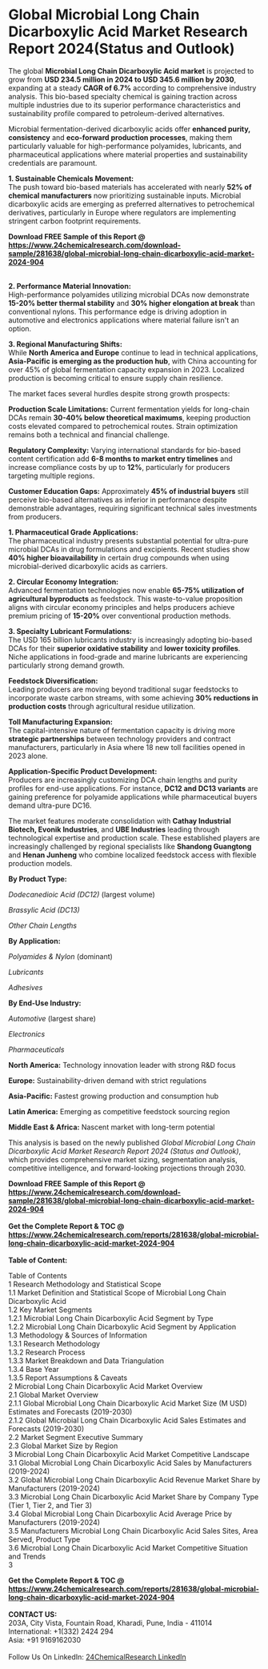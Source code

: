 <h1>Global Microbial Long Chain Dicarboxylic Acid Market Research Report 2024(Status and Outlook)</h1><p>The global <strong>Microbial Long Chain Dicarboxylic Acid market</strong> is projected to grow from <strong>USD 234.5 million in 2024 to USD 345.6 million by 2030</strong>, expanding at a steady <strong>CAGR of 6.7%</strong> according to comprehensive industry analysis. This bio-based specialty chemical is gaining traction across multiple industries due to its superior performance characteristics and sustainability profile compared to petroleum-derived alternatives.</p><p>Microbial fermentation-derived dicarboxylic acids offer <strong>enhanced purity, consistency</strong> and <strong>eco-forward production processes</strong>, making them particularly valuable for high-performance polyamides, lubricants, and pharmaceutical applications where material properties and sustainability credentials are paramount.</p><p><strong>1. Sustainable Chemicals Movement:</strong><br>
The push toward bio-based materials has accelerated with nearly <strong>52% of chemical manufacturers</strong> now prioritizing sustainable inputs. Microbial dicarboxylic acids are emerging as preferred alternatives to petrochemical derivatives, particularly in Europe where regulators are implementing stringent carbon footprint requirements.</p><div><b>Download FREE Sample of this Report @ 
            <a href="https://www.24chemicalresearch.com/download-sample/281638/global-microbial-long-chain-dicarboxylic-acid-market-2024-904">
            https://www.24chemicalresearch.com/download-sample/281638/global-microbial-long-chain-dicarboxylic-acid-market-2024-904</a></b></div><br><p><strong>2. Performance Material Innovation:</strong><br>
High-performance polyamides utilizing microbial DCAs now demonstrate <strong>15-20% better thermal stability</strong> and <strong>30% higher elongation at break</strong> than conventional nylons. This performance edge is driving adoption in automotive and electronics applications where material failure isn't an option.</p><p><strong>3. Regional Manufacturing Shifts:</strong><br>
While <strong>North America and Europe</strong> continue to lead in technical applications, <strong>Asia-Pacific is emerging as the production hub</strong>, with China accounting for over 45% of global fermentation capacity expansion in 2023. Localized production is becoming critical to ensure supply chain resilience.</p><p>The market faces several hurdles despite strong growth prospects:</p><p><strong>Production Scale Limitations:</strong> Current fermentation yields for long-chain DCAs remain <strong>30-40% below theoretical maximums</strong>, keeping production costs elevated compared to petrochemical routes. Strain optimization remains both a technical and financial challenge.</p><p><strong>Regulatory Complexity:</strong> Varying international standards for bio-based content certification add <strong>6-8 months to market entry timelines</strong> and increase compliance costs by up to <strong>12%</strong>, particularly for producers targeting multiple regions.</p><p><strong>Customer Education Gaps:</strong> Approximately <strong>45% of industrial buyers</strong> still perceive bio-based alternatives as inferior in performance despite demonstrable advantages, requiring significant technical sales investments from producers.</p><p><strong>1. Pharmaceutical Grade Applications:</strong><br>
The pharmaceutical industry presents substantial potential for ultra-pure microbial DCAs in drug formulations and excipients. Recent studies show <strong>40% higher bioavailability</strong> in certain drug compounds when using microbial-derived dicarboxylic acids as carriers.</p><p><strong>2. Circular Economy Integration:</strong><br>
Advanced fermentation technologies now enable <strong>65-75% utilization of agricultural byproducts</strong> as feedstock. This waste-to-value proposition aligns with circular economy principles and helps producers achieve premium pricing of <strong>15-20%</strong> over conventional production methods.</p><p><strong>3. Specialty Lubricant Formulations:</strong><br>
The USD 165 billion lubricants industry is increasingly adopting bio-based DCAs for their <strong>superior oxidative stability</strong> and <strong>lower toxicity profiles</strong>. Niche applications in food-grade and marine lubricants are experiencing particularly strong demand growth.</p><p><strong>Feedstock Diversification:</strong><br>
	Leading producers are moving beyond traditional sugar feedstocks to incorporate waste carbon streams, with some achieving <strong>30% reductions in production costs</strong> through agricultural residue utilization.</p><p><strong>Toll Manufacturing Expansion:</strong><br>
	The capital-intensive nature of fermentation capacity is driving more <strong>strategic partnerships</strong> between technology providers and contract manufacturers, particularly in Asia where 18 new toll facilities opened in 2023 alone.</p><p><strong>Application-Specific Product Development:</strong><br>
	Producers are increasingly customizing DCA chain lengths and purity profiles for end-use applications. For instance, <strong>DC12 and DC13 variants</strong> are gaining preference for polyamide applications while pharmaceutical buyers demand ultra-pure DC16.</p><p>The market features moderate consolidation with <strong>Cathay Industrial Biotech, Evonik Industries</strong>, and <strong>UBE Industries</strong> leading through technological expertise and production scale. These established players are increasingly challenged by regional specialists like <strong>Shandong Guangtong</strong> and <strong>Henan Junheng</strong> who combine localized feedstock access with flexible production models.</p><p><strong>By Product Type:</strong></p><p><em>Dodecanedioic Acid (DC12)</em> (largest volume)</p><p><em>Brassylic Acid (DC13)</em></p><p><em>Other Chain Lengths</em></p><p><strong>By Application:</strong></p><p><em>Polyamides &amp; Nylon</em> (dominant)</p><p><em>Lubricants</em></p><p><em>Adhesives</em></p><p><strong>By End-Use Industry:</strong></p><p><em>Automotive</em> (largest share)</p><p><em>Electronics</em></p><p><em>Pharmaceuticals</em></p><p><strong>North America:</strong> Technology innovation leader with strong R&amp;D focus</p><p><strong>Europe:</strong> Sustainability-driven demand with strict regulations</p><p><strong>Asia-Pacific:</strong> Fastest growing production and consumption hub</p><p><strong>Latin America:</strong> Emerging as competitive feedstock sourcing region</p><p><strong>Middle East &amp; Africa:</strong> Nascent market with long-term potential</p><p>This analysis is based on the newly published <em>Global Microbial Long Chain Dicarboxylic Acid Market Research Report 2024 (Status and Outlook)</em>, which provides comprehensive market sizing, segmentation analysis, competitive intelligence, and forward-looking projections through 2030.</p><div><b>Download FREE Sample of this Report @ 
            <a href="https://www.24chemicalresearch.com/download-sample/281638/global-microbial-long-chain-dicarboxylic-acid-market-2024-904">
            https://www.24chemicalresearch.com/download-sample/281638/global-microbial-long-chain-dicarboxylic-acid-market-2024-904</a></b></div><br><div><b>Get the Complete Report & TOC @ 
            <a href="https://www.24chemicalresearch.com/reports/281638/global-microbial-long-chain-dicarboxylic-acid-market-2024-904">
            https://www.24chemicalresearch.com/reports/281638/global-microbial-long-chain-dicarboxylic-acid-market-2024-904</a></b></div><br>
            <b>Table of Content:</b><p>Table of Contents<br />
 1 Research Methodology and Statistical Scope<br />
 1.1 Market Definition and Statistical Scope of Microbial Long Chain Dicarboxylic Acid<br />
 1.2 Key Market Segments<br />
 1.2.1 Microbial Long Chain Dicarboxylic Acid Segment by Type<br />
 1.2.2 Microbial Long Chain Dicarboxylic Acid Segment by Application<br />
 1.3 Methodology & Sources of Information<br />
 1.3.1 Research Methodology<br />
 1.3.2 Research Process<br />
 1.3.3 Market Breakdown and Data Triangulation<br />
 1.3.4 Base Year<br />
 1.3.5 Report Assumptions & Caveats<br />
 2 Microbial Long Chain Dicarboxylic Acid Market Overview<br />
 2.1 Global Market Overview<br />
 2.1.1 Global Microbial Long Chain Dicarboxylic Acid Market Size (M USD) Estimates and Forecasts (2019-2030)<br />
 2.1.2 Global Microbial Long Chain Dicarboxylic Acid Sales Estimates and Forecasts (2019-2030)<br />
 2.2 Market Segment Executive Summary<br />
 2.3 Global Market Size by Region<br />
 3 Microbial Long Chain Dicarboxylic Acid Market Competitive Landscape<br />
 3.1 Global Microbial Long Chain Dicarboxylic Acid Sales by Manufacturers (2019-2024)<br />
 3.2 Global Microbial Long Chain Dicarboxylic Acid Revenue Market Share by Manufacturers (2019-2024)<br />
 3.3 Microbial Long Chain Dicarboxylic Acid Market Share by Company Type (Tier 1, Tier 2, and Tier 3)<br />
 3.4 Global Microbial Long Chain Dicarboxylic Acid Average Price by Manufacturers (2019-2024)<br />
 3.5 Manufacturers Microbial Long Chain Dicarboxylic Acid Sales Sites, Area Served, Product Type<br />
 3.6 Microbial Long Chain Dicarboxylic Acid Market Competitive Situation and Trends<br />
 3</p><div><b>Get the Complete Report & TOC @ 
            <a href="https://www.24chemicalresearch.com/reports/281638/global-microbial-long-chain-dicarboxylic-acid-market-2024-904">
            https://www.24chemicalresearch.com/reports/281638/global-microbial-long-chain-dicarboxylic-acid-market-2024-904</a></b></div><br><b>CONTACT US:</b><br>
            203A, City Vista, Fountain Road, Kharadi, Pune, India - 411014<br>
            International: +1(332) 2424 294<br>
            Asia: +91 9169162030 <br><br>
            Follow Us On LinkedIn: <a href="https://www.linkedin.com/company/24chemicalresearch/">24ChemicalResearch LinkedIn</a>
